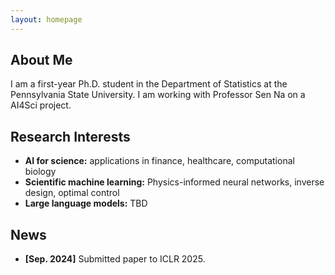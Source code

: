 ```yaml
---
layout: homepage
---
```


## About Me

I am a first-year Ph.D. student in the Department of Statistics at the Pennsylvania State University. I am working with Professor Sen Na on a AI4Sci project.

## Research Interests

- **AI for science:**  applications in finance, healthcare, computational biology
- **Scientific machine learning:** Physics-informed neural networks, inverse design, optimal control
- **Large language models:** TBD

## News

- **[Sep. 2024]** Submitted paper to ICLR 2025.


